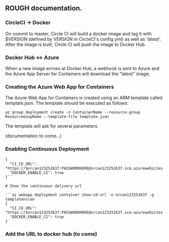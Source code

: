 ## ROUGH documentation.
### CircleCI -> Docker
On commit to master, Circle CI will build a docker image and tag it with $VERSION (defined by VERSION in CircleCI's config.yml) as well as 'latest'. After the image is built, Circle CI will push the image to Docker Hub.

### Docker Hub <-> Azure
When a new image arrives at Docker Hub, a webhook is sent to Azure and the Azure App Server for Containers will download the "latest" image. 

### Creating the Azure Web App for Containers

The Azure Web App for Containers is created using an ARM template called template.json. The template should be executed as follows:
```
az group deployment create -n ContainerName --resource-group ResourceGoupName --template-file template.json
```
The template will ask for several parameters.

(documentation to come...)


### Enabling Continuous Deployment
```az webapp deployment container config -n nrcan123252637 -g templatenrcan -e true
{
  "CI_CD_URL": "https://$nrcan123252637:PASSWORDHERE@nrcan123252637.scm.azurewebsites.net/docker/hook",
  "DOCKER_ENABLE_CI": true
}```

# Show the continuous delivery url

```az webapp deployment container show-cd-url -n nrcan123252637 -g templatenrcan
{
  "CI_CD_URL": "https://$nrcan123252637:PASSWORDHERE@nrcan123252637.scm.azurewebsites.net/docker/hook",
  "DOCKER_ENABLE_CI": true
}
```

### Add the URL to docker hub (to come)
